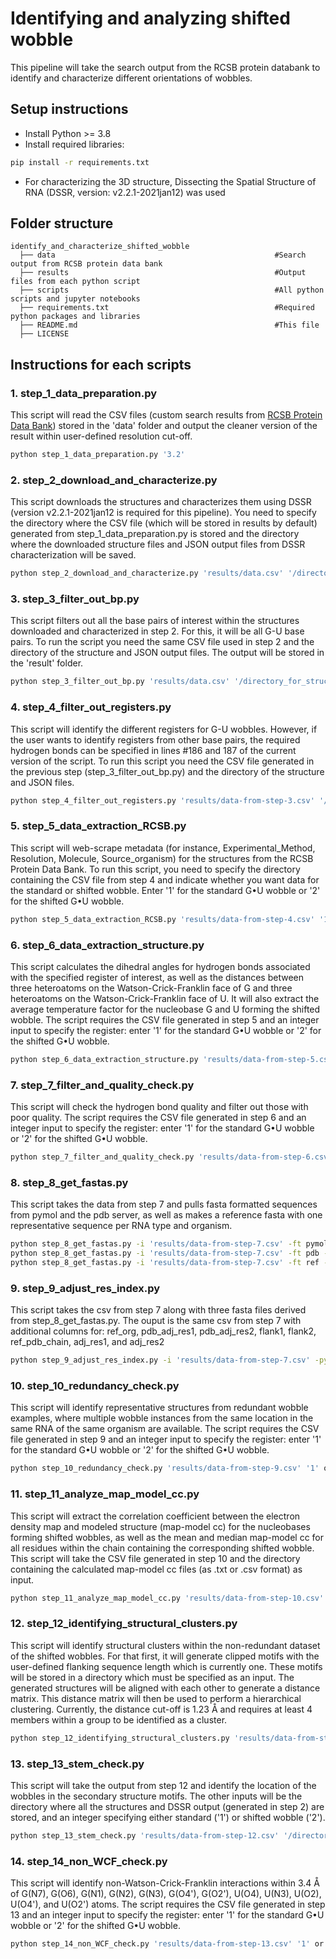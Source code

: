 # Identifying and analyzing shifted wobble
This pipeline will take the search output from the RCSB protein databank to identify and characterize different orientations of wobbles. 
## Setup instructions
- Install Python >= 3.8
- Install required libraries:
```sh
pip install -r requirements.txt
```
- For characterizing the 3D structure, Dissecting the Spatial Structure of RNA (DSSR, version: v2.2.1-2021jan12) was used
## Folder structure

    identify_and_characterize_shifted_wobble
      ├── data                                                 #Search output from RCSB protein data bank
      ├── results                                              #Output files from each python script
      ├── scripts                                              #All python scripts and jupyter notebooks
      ├── requirements.txt                                     #Required python packages and libraries
      ├── README.md                                            #This file
      ├── LICENSE
## Instructions for each scripts
### 1. step_1_data_preparation.py
This script will read the CSV files (custom search results from [RCSB Protein Data Bank](https://www.rcsb.org/)) stored in the 'data' folder  and output the cleaner version of the result within user-defined resolution cut-off. 
```sh
python step_1_data_preparation.py '3.2'
```
### 2. step_2_download_and_characterize.py
This script downloads the structures and characterizes them using DSSR (version v2.2.1-2021jan12 is required for this pipeline). You need to specify the directory where the CSV file (which will be stored in results by default) generated from step_1_data_preparation.py is stored and the directory where the downloaded structure files and JSON output files from DSSR characterization will be saved.
```sh
python step_2_download_and_characterize.py 'results/data.csv' '/directory_for_structures/'
```
### 3. step_3_filter_out_bp.py
This script filters out all the base pairs of interest within the structures downloaded and characterized in step 2. For this, it will be all G-U base pairs. To run the script you need the same CSV file used in step 2 and the directory of the structure and JSON output files. The output will be stored in the 'result' folder. 
```sh
python step_3_filter_out_bp.py 'results/data.csv' '/directory_for_structures/'
```
### 4. step_4_filter_out_registers.py
This script will identify the different registers for G-U wobbles. However, if the user wants to identify registers from other base pairs, the required hydrogen bonds can be specified in lines #186 and 187 of the current version of the script. To run this script you need the CSV file generated in the previous step (step_3_filter_out_bp.py) and the directory of the structure and JSON files. 
```sh
python step_4_filter_out_registers.py 'results/data-from-step-3.csv' '/directory_for_structures/'
```
### 5. step_5_data_extraction_RCSB.py
This script will web-scrape metadata (for instance, Experimental_Method, Resolution, Molecule, Source_organism) for the structures from the RCSB Protein Data Bank. To run this script, you need to specify the directory containing the CSV file from step 4 and indicate whether you want data for the standard or shifted wobble. Enter '1' for the standard G•U wobble or '2' for the shifted G•U wobble.
```sh
python step_5_data_extraction_RCSB.py 'results/data-from-step-4.csv' '1' or '2'
```
### 6. step_6_data_extraction_structure.py
This script calculates the dihedral angles for hydrogen bonds associated with the specified register of interest, as well as the distances between three heteroatoms on the Watson-Crick-Franklin face of G and three heteroatoms on the Watson-Crick-Franklin face of U. It will also extract the average temperature factor for the nucleobase G and U forming the shifted wobble. The script requires the CSV file generated in step 5 and an integer input to specify the register: enter '1' for the standard G•U wobble or '2' for the shifted G•U wobble.
```sh
python step_6_data_extraction_structure.py 'results/data-from-step-5.csv' '1' or '2'
```
### 7. step_7_filter_and_quality_check.py
This script will check the hydrogen bond quality and filter out those with poor quality. The script requires the CSV file generated in step 6 and an integer input to specify the register: enter '1' for the standard G•U wobble or '2' for the shifted G•U wobble.
```sh
python step_7_filter_and_quality_check.py 'results/data-from-step-6.csv' '1' or '2'
```
### 8. step_8_get_fastas.py
This script takes the data from step 7 and pulls fasta formatted sequences from pymol and the pdb server, as well as makes a reference fasta with one representative sequence per RNA type and organism.

```sh
python step_8_get_fastas.py -i 'results/data-from-step-7.csv' -ft pymol -o pymol.fasta
python step_8_get_fastas.py -i 'results/data-from-step-7.csv' -ft pdb -o pdb.fasta
python step_8_get_fastas.py -i 'results/data-from-step-7.csv' -ft ref -pdb pdb.fasta -o reference.fasta
```

### 9. step_9_adjust_res_index.py
This script takes the csv from step 7 along with three fasta files derived from step_8_get_fastas.py. The ouput is the same csv from step 7 with additional columns for: ref_org, pdb_adj_res1, pdb_adj_res2, flank1, flank2, ref_pdb_chain, adj_res1, and adj_res2

```sh
python step_9_adjust_res_index.py -i 'results/data-from-step-7.csv' -py pymol.fasta -pdb pdb.fasta -ref reference.fasta -o 'results/data-from-step-9.csv
```

### 10. step_10_redundancy_check.py
This script will identify representative structures from redundant wobble examples, where multiple wobble instances from the same location in the same RNA of the same organism are available. The script requires the CSV file generated in step 9 and an integer input to specify the register: enter '1' for the standard G•U wobble or '2' for the shifted G•U wobble.
```sh
python step_10_redundancy_check.py 'results/data-from-step-9.csv' '1' or '2'
```
### 11. step_11_analyze_map_model_cc.py
This script will extract the correlation coefficient between the electron density map and modeled structure (map-model cc) for the nucleobases forming shifted wobbles, as well as the mean and median map-model cc for all residues within the chain containing the corresponding shifted wobble. This script will take the CSV file generated in step 10 and the directory containing the calculated map-model cc files (as .txt or .csv format) as input. 
```sh
python step_11_analyze_map_model_cc.py 'results/data-from-step-10.csv' '/directory_of_map_model_cc_files/'
```
### 12. step_12_identifying_structural_clusters.py
This script will identify structural clusters within the non-redundant dataset of the shifted wobbles. For that first, it will generate clipped motifs with the user-defined flanking sequence length which is currently one. These motifs will be stored in a directory which must be specified as an input. The generated structures will be aligned with each other to generate a distance matrix. This distance matrix will then be used to perform a hierarchical clustering. Currently, the distance cut-off is 1.23 Å and requires at least 4 members within a group to be identified as a cluster. 
```sh
python step_12_identifying_structural_clusters.py 'results/data-from-step-11.csv' '/directory_to_store_clipped_structures/'
```
### 13. step_13_stem_check.py
This script will take the output from step 12 and identify the location of the wobbles in the secondary structure motifs. The other inputs will be the directory where all the structures and DSSR output (generated in step 2) are stored, and an integer specifying either standard ('1') or shifted wobble ('2'). 
```sh
python step_13_stem_check.py 'results/data-from-step-12.csv' '/directory_with_all_DSSR_output/' '1' or '2'
```
### 14. step_14_non_WCF_check.py
This script will identify non-Watson-Crick-Franklin interactions within 3.4 Å  of G(N7), G(O6), G(N1), G(N2), G(N3), G(O4'), G(O2'), U(O4), U(N3), U(O2), U(O4'), and U(O2') atoms. The script requires the CSV file generated in step 13 and an integer input to specify the register: enter '1' for the standard G•U wobble or '2' for the shifted G•U wobble.
```sh
python step_14_non_WCF_check.py 'results/data-from-step-13.csv' '1' or '2'
```


